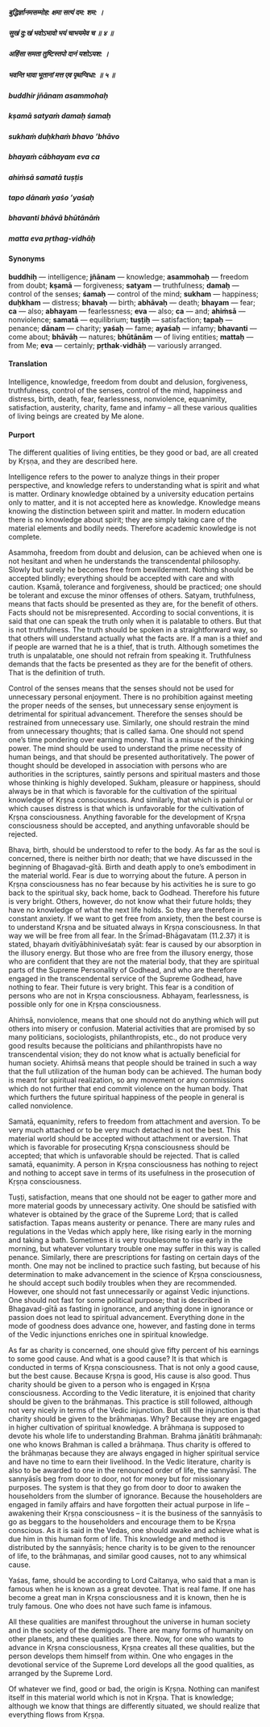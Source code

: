 ##### बुद्धिर्ज्ञानमसम्मोह: क्षमा सत्यं दम: शम: ।
##### सुखं दु:खं भवोऽभावो भयं चाभयमेव च ॥ ४ ॥
##### अहिंसा समता तुष्टिस्तपो दानं यशोऽयश: ।
##### भवन्ति भावा भूतानां मत्त एव पृथग्विधा: ॥ ५ ॥

##### buddhir jñānam asammohaḥ
##### kṣamā satyaṁ damaḥ śamaḥ
##### sukhaṁ duḥkhaṁ bhavo ’bhāvo
##### bhayaṁ cābhayam eva ca

##### ahiṁsā samatā tuṣṭis
##### tapo dānaṁ yaśo ’yaśaḥ
##### bhavanti bhāvā bhūtānāṁ
##### matta eva pṛthag-vidhāḥ

#### Synonyms

**buddhiḥ** — intelligence; **jñānam** — knowledge; **asammohaḥ** — freedom from doubt; **kṣamā** — forgiveness; **satyam** — truthfulness; **damaḥ** — control of the senses; **śamaḥ** — control of the mind; **sukham** — happiness; **duḥkham** — distress; **bhavaḥ** — birth; **abhāvaḥ** — death; **bhayam** — fear; **ca** — also; **abhayam** — fearlessness; **eva** — also; **ca** — and; **ahiṁsā** — nonviolence; **samatā** — equilibrium; **tuṣṭiḥ** — satisfaction; **tapaḥ** — penance; **dānam** — charity; **yaśaḥ** — fame; **ayaśaḥ** — infamy; **bhavanti** — come about; **bhāvāḥ** — natures; **bhūtānām** — of living entities; **mattaḥ** — from Me; **eva** — certainly; **pṛthak**-**vidhāḥ** — variously arranged.

#### Translation

Intelligence, knowledge, freedom from doubt and delusion, forgiveness, truthfulness, control of the senses, control of the mind, happiness and distress, birth, death, fear, fearlessness, nonviolence, equanimity, satisfaction, austerity, charity, fame and infamy – all these various qualities of living beings are created by Me alone.

#### Purport

The different qualities of living entities, be they good or bad, are all created by Kṛṣṇa, and they are described here.

Intelligence refers to the power to analyze things in their proper perspective, and knowledge refers to understanding what is spirit and what is matter. Ordinary knowledge obtained by a university education pertains only to matter, and it is not accepted here as knowledge. Knowledge means knowing the distinction between spirit and matter. In modern education there is no knowledge about spirit; they are simply taking care of the material elements and bodily needs. Therefore academic knowledge is not complete.

Asammoha, freedom from doubt and delusion, can be achieved when one is not hesitant and when he understands the transcendental philosophy. Slowly but surely he becomes free from bewilderment. Nothing should be accepted blindly; everything should be accepted with care and with caution. Kṣamā, tolerance and forgiveness, should be practiced; one should be tolerant and excuse the minor offenses of others. Satyam, truthfulness, means that facts should be presented as they are, for the benefit of others. Facts should not be misrepresented. According to social conventions, it is said that one can speak the truth only when it is palatable to others. But that is not truthfulness. The truth should be spoken in a straightforward way, so that others will understand actually what the facts are. If a man is a thief and if people are warned that he is a thief, that is truth. Although sometimes the truth is unpalatable, one should not refrain from speaking it. Truthfulness demands that the facts be presented as they are for the benefit of others. That is the definition of truth.

Control of the senses means that the senses should not be used for unnecessary personal enjoyment. There is no prohibition against meeting the proper needs of the senses, but unnecessary sense enjoyment is detrimental for spiritual advancement. Therefore the senses should be restrained from unnecessary use. Similarly, one should restrain the mind from unnecessary thoughts; that is called śama. One should not spend one’s time pondering over earning money. That is a misuse of the thinking power. The mind should be used to understand the prime necessity of human beings, and that should be presented authoritatively. The power of thought should be developed in association with persons who are authorities in the scriptures, saintly persons and spiritual masters and those whose thinking is highly developed. Sukham, pleasure or happiness, should always be in that which is favorable for the cultivation of the spiritual knowledge of Kṛṣṇa consciousness. And similarly, that which is painful or which causes distress is that which is unfavorable for the cultivation of Kṛṣṇa consciousness. Anything favorable for the development of Kṛṣṇa consciousness should be accepted, and anything unfavorable should be rejected.

Bhava, birth, should be understood to refer to the body. As far as the soul is concerned, there is neither birth nor death; that we have discussed in the beginning of Bhagavad-gītā. Birth and death apply to one’s embodiment in the material world. Fear is due to worrying about the future. A person in Kṛṣṇa consciousness has no fear because by his activities he is sure to go back to the spiritual sky, back home, back to Godhead. Therefore his future is very bright. Others, however, do not know what their future holds; they have no knowledge of what the next life holds. So they are therefore in constant anxiety. If we want to get free from anxiety, then the best course is to understand Kṛṣṇa and be situated always in Kṛṣṇa consciousness. In that way we will be free from all fear. In the Śrīmad-Bhāgavatam (11.2.37) it is stated, bhayaṁ dvitīyābhiniveśataḥ syāt: fear is caused by our absorption in the illusory energy. But those who are free from the illusory energy, those who are confident that they are not the material body, that they are spiritual parts of the Supreme Personality of Godhead, and who are therefore engaged in the transcendental service of the Supreme Godhead, have nothing to fear. Their future is very bright. This fear is a condition of persons who are not in Kṛṣṇa consciousness. Abhayam, fearlessness, is possible only for one in Kṛṣṇa consciousness.

Ahiṁsā, nonviolence, means that one should not do anything which will put others into misery or confusion. Material activities that are promised by so many politicians, sociologists, philanthropists, etc., do not produce very good results because the politicians and philanthropists have no transcendental vision; they do not know what is actually beneficial for human society. Ahiṁsā means that people should be trained in such a way that the full utilization of the human body can be achieved. The human body is meant for spiritual realization, so any movement or any commissions which do not further that end commit violence on the human body. That which furthers the future spiritual happiness of the people in general is called nonviolence.

Samatā, equanimity, refers to freedom from attachment and aversion. To be very much attached or to be very much detached is not the best. This material world should be accepted without attachment or aversion. That which is favorable for prosecuting Kṛṣṇa consciousness should be accepted; that which is unfavorable should be rejected. That is called samatā, equanimity. A person in Kṛṣṇa consciousness has nothing to reject and nothing to accept save in terms of its usefulness in the prosecution of Kṛṣṇa consciousness.

Tuṣṭi, satisfaction, means that one should not be eager to gather more and more material goods by unnecessary activity. One should be satisfied with whatever is obtained by the grace of the Supreme Lord; that is called satisfaction. Tapas means austerity or penance. There are many rules and regulations in the Vedas which apply here, like rising early in the morning and taking a bath. Sometimes it is very troublesome to rise early in the morning, but whatever voluntary trouble one may suffer in this way is called penance. Similarly, there are prescriptions for fasting on certain days of the month. One may not be inclined to practice such fasting, but because of his determination to make advancement in the science of Kṛṣṇa consciousness, he should accept such bodily troubles when they are recommended. However, one should not fast unnecessarily or against Vedic injunctions. One should not fast for some political purpose; that is described in Bhagavad-gītā as fasting in ignorance, and anything done in ignorance or passion does not lead to spiritual advancement. Everything done in the mode of goodness does advance one, however, and fasting done in terms of the Vedic injunctions enriches one in spiritual knowledge.

As far as charity is concerned, one should give fifty percent of his earnings to some good cause. And what is a good cause? It is that which is conducted in terms of Kṛṣṇa consciousness. That is not only a good cause, but the best cause. Because Kṛṣṇa is good, His cause is also good. Thus charity should be given to a person who is engaged in Kṛṣṇa consciousness. According to the Vedic literature, it is enjoined that charity should be given to the brāhmaṇas. This practice is still followed, although not very nicely in terms of the Vedic injunction. But still the injunction is that charity should be given to the brāhmaṇas. Why? Because they are engaged in higher cultivation of spiritual knowledge. A brāhmaṇa is supposed to devote his whole life to understanding Brahman. Brahma jānātīti brāhmaṇaḥ: one who knows Brahman is called a brāhmaṇa. Thus charity is offered to the brāhmaṇas because they are always engaged in higher spiritual service and have no time to earn their livelihood. In the Vedic literature, charity is also to be awarded to one in the renounced order of life, the sannyāsī. The sannyāsīs beg from door to door, not for money but for missionary purposes. The system is that they go from door to door to awaken the householders from the slumber of ignorance. Because the householders are engaged in family affairs and have forgotten their actual purpose in life – awakening their Kṛṣṇa consciousness – it is the business of the sannyāsīs to go as beggars to the householders and encourage them to be Kṛṣṇa conscious. As it is said in the Vedas, one should awake and achieve what is due him in this human form of life. This knowledge and method is distributed by the sannyāsīs; hence charity is to be given to the renouncer of life, to the brāhmaṇas, and similar good causes, not to any whimsical cause.

Yaśas, fame, should be according to Lord Caitanya, who said that a man is famous when he is known as a great devotee. That is real fame. If one has become a great man in Kṛṣṇa consciousness and it is known, then he is truly famous. One who does not have such fame is infamous.

All these qualities are manifest throughout the universe in human society and in the society of the demigods. There are many forms of humanity on other planets, and these qualities are there. Now, for one who wants to advance in Kṛṣṇa consciousness, Kṛṣṇa creates all these qualities, but the person develops them himself from within. One who engages in the devotional service of the Supreme Lord develops all the good qualities, as arranged by the Supreme Lord.

Of whatever we find, good or bad, the origin is Kṛṣṇa. Nothing can manifest itself in this material world which is not in Kṛṣṇa. That is knowledge; although we know that things are differently situated, we should realize that everything flows from Kṛṣṇa.